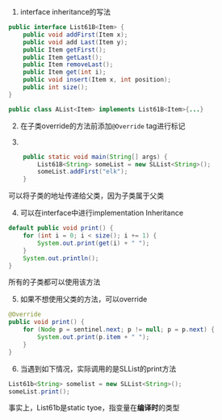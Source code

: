 1. interface inheritance的写法
```java
public interface List61B<Item> {
    public void addFirst(Item x);
    public void add Last(Item y);
    public Item getFirst();
    public Item getLast();
    public Item removeLast();
    public Item get(int i);
    public void insert(Item x, int position);
    public int size();
}
```
```java
public class AList<Item> implements List61B<Item>{...}
```

2. 在子类override的方法前添加`@Override` tag进行标记

3. 
```java
	public static void main(String[] args) {
	    List61B<String> someList = new SLList<String>();
	    someList.addFirst("elk");
	}
```
可以将子类的地址传递给父类，因为子类属于父类

4. 可以在interface中进行implementation Inheritance
```java
default public void print() {
    for (int i = 0; i < size(); i += 1) {
        System.out.print(get(i) + " ");
    }
    System.out.println();
}
```
   所有的子类都可以使用该方法

5. 如果不想使用父类的方法，可以override
```java
@Override
public void print() {
    for (Node p = sentinel.next; p != null; p = p.next) {
        System.out.print(p.item + " ");
    }
}
```

6. 当遇到如下情况，实际调用的是SLList的print方法
```java
List61b<String> somelist = new SLList<String>();
someList.print();
```
事实上，List61b是static tyoe，指变量在**编译时**的类型
<!--stackedit_data:
eyJoaXN0b3J5IjpbLTEzOTg1OTU5NzUsLTE0MjI0MjI0ODgsLT
Q1MjIzOTM4MSwyMDIzNjM2NjYyLC0yNjQ2NDkyNjMsLTQ2OTQ1
MzU0XX0=
-->